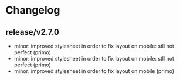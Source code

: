 # Changelog

## release/v2.7.0
* minor: improved stylesheet in order to fix layout on mobile: stll not perfect (primo)
* minor: improved stylesheet in order to fix layout on mobile: stll not perfect (primo)
* minor: improved stylesheet in order to fix layout on mobile (primo)
